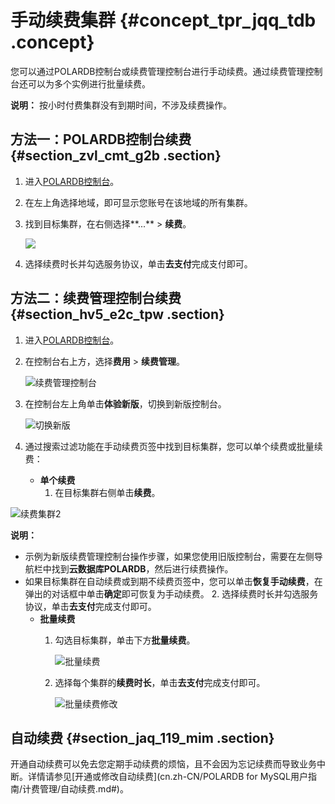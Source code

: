 # 手动续费集群 {#concept_tpr_jqq_tdb .concept}

您可以通过POLARDB控制台或续费管理控制台进行手动续费。通过续费管理控制台还可以为多个实例进行批量续费。

**说明：** 按小时付费集群没有到期时间，不涉及续费操作。

## 方法一：POLARDB控制台续费 {#section_zvl_cmt_g2b .section}

1.  进入[POLARDB控制台](https://polardb.console.aliyun.com/)。
2.  在左上角选择地域，即可显示您账号在该地域的所有集群。
3.  找到目标集群，在右侧选择**...** \> **续费**。

    ![](http://static-aliyun-doc.oss-cn-hangzhou.aliyuncs.com/assets/img/3030/15592901462102_zh-CN.png)

4.  选择续费时长并勾选服务协议，单击**去支付**完成支付即可。

## 方法二：续费管理控制台续费 {#section_hv5_e2c_tpw .section}

1.  进入[POLARDB控制台](https://polardb.console.aliyun.com/)。
2.  在控制台右上方，选择**费用** \> **续费管理**。

    ![续费管理控制台](http://static-aliyun-doc.oss-cn-hangzhou.aliyuncs.com/assets/img/3030/155929014648357_zh-CN.png)

3.  在控制台左上角单击**体验新版**，切换到新版控制台。

    ![切换新版](http://static-aliyun-doc.oss-cn-hangzhou.aliyuncs.com/assets/img/3030/155929014648373_zh-CN.png)

4.  通过搜索过滤功能在手动续费页签中找到目标集群，您可以单个续费或批量续费：
    -   **单个续费** 
        1.  在目标集群右侧单击**续费**。

![续费集群2](http://static-aliyun-doc.oss-cn-hangzhou.aliyuncs.com/assets/img/3030/155929014648358_zh-CN.png)

**说明：** 

-   示例为新版续费管理控制台操作步骤，如果您使用旧版控制台，需要在左侧导航栏中找到**云数据库POLARDB**，然后进行续费操作。
-   如果目标集群在自动续费或到期不续费页签中，您可以单击**恢复手动续费**，在弹出的对话框中单击**确定**即可恢复为手动续费。
        2.  选择续费时长并勾选服务协议，单击**去支付**完成支付即可。
    -   **批量续费** 
        1.  勾选目标集群，单击下方**批量续费**。

            ![批量续费](http://static-aliyun-doc.oss-cn-hangzhou.aliyuncs.com/assets/img/3030/155929014648379_zh-CN.png)

        2.  选择每个集群的**续费时长**，单击**去支付**完成支付即可。

            ![批量续费修改](http://static-aliyun-doc.oss-cn-hangzhou.aliyuncs.com/assets/img/3030/155929014648382_zh-CN.png)


## 自动续费 {#section_jaq_119_mim .section}

开通自动续费可以免去您定期手动续费的烦恼，且不会因为忘记续费而导致业务中断。详情请参见[开通或修改自动续费](cn.zh-CN/POLARDB for MySQL用户指南/计费管理/自动续费.md#)。

